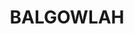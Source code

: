 ---
lastmod: '2025-04-06T06:05:20+00:00'
latitude: -33.79315
layout: suburb
longitude: 151.258069
postcode: '2093'
state: NSW
title: BALGOWLAH
url: /nsw/balgowlah/
---